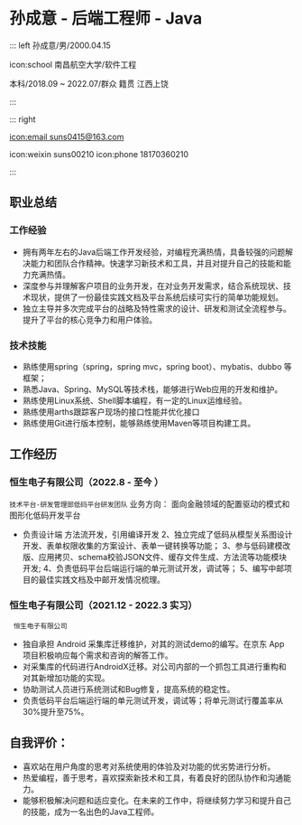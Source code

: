 # 孙成意 - 后端工程师 - Java

::: left
孙成意/男/2000.04.15

icon:school 南昌航空大学/软件工程

本科/2018.09 ~ 2022.07/群众
籍贯 江西上饶

:::

::: right


[icon:email suns0415@163.com](mailto:suns0415@163.com)

icon:weixin suns00210
icon:phone 18170360210

:::
## 职业总结
### 工作经验
- 拥有两年左右的Java后端工作开发经验，对编程充满热情，具备较强的问题解决能力和团队合作精神。快速学习新技术和工具，并且对提升自己的技能和能力充满热情。
- 深度参与并理解客户项目的业务开发，在对业务开发需求，结合系统现状、技术现状，提供了一份最佳实践文档及平台系统后续可实行的简单功能规划。
- 独立主导并多次完成平台的战略及特性需求的设计、研发和测试全流程参与。提升了平台的核心竞争力和用户体验。

### 技术技能
- 熟练使用spring（spring，spring mvc，spring boot）、mybatis、dubbo 等框架；
- 熟悉Java、Spring、MySQL等技术栈，能够进行Web应用的开发和维护。
- 熟练使用Linux系统、Shell脚本编程，有一定的Linux运维经验。
- 熟练使用arths跟踪客户现场的接口性能并优化接口
- 熟练使用Git进行版本控制，能够熟练使用Maven等项目构建工具。

## 工作经历

### 恒生电子有限公司（2022.8 - 至今 ）
`技术平台-研发管理部低码平台研发团队`
业务方向： 面向金融领域的配置驱动的模式和图形化低码开发平台
- 负责设计端 方法流开发，引用编译开发
2、独立完成了低码从模型关系图设计开发、表单权限收集的方案设计、表单一键转换等功能；
3、参与低码建模改版、应用拷贝、schema校验JSON文件、缓存文件生成、方法流等功能模块开发;
4、负责低码平台后端运行端的单元测试开发，调试等；
5、编写中邮项目的最佳实践文档及中邮开发情况梳理。

### 恒生电子有限公司（2021.12 - 2022.3 实习）

` 恒生电子有限公司`

- 独自承担 Android 采集库迁移维护，对其的测试demo的编写。在京东 App 项目积极响应每个需求和咨询的解答工作。
- 对采集库的代码进行AndroidX迁移。对公司内部的一个抓包工具进行重构和对其新增加功能的实现。
- 协助测试人员进行系统测试和Bug修复，提高系统的稳定性。
- 负责低码平台后端运行端的单元测试开发，调试等；将单元测试行覆盖率从30%提升至75%。



  
## 自我评价：
- 喜欢站在用户角度的思考对系统使用的体验及对功能的优劣势进行分析。
- 热爱编程，善于思考，喜欢探索新技术和工具，有着良好的团队协作和沟通能力。
- 能够积极解决问题和适应变化。在未来的工作中，将继续努力学习和提升自己的技能，成为一名出色的Java工程师。

